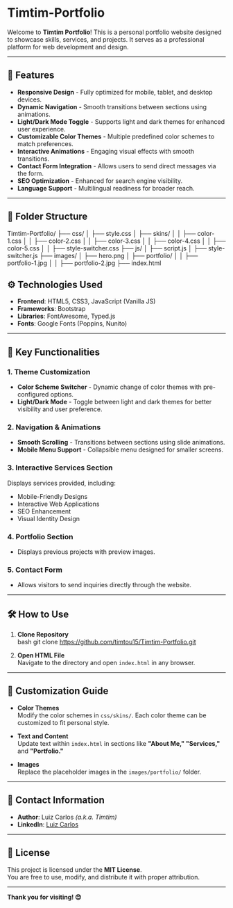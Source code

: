 # Timtim-Portfolio  

Welcome to **Timtim Portfolio**! This is a personal portfolio website designed to showcase skills, services, and projects. It serves as a professional platform for web development and design.  

---

## 🚀 Features  

- **Responsive Design** - Fully optimized for mobile, tablet, and desktop devices.  
- **Dynamic Navigation** - Smooth transitions between sections using animations.  
- **Light/Dark Mode Toggle** - Supports light and dark themes for enhanced user experience.  
- **Customizable Color Themes** - Multiple predefined color schemes to match preferences.  
- **Interactive Animations** - Engaging visual effects with smooth transitions.  
- **Contact Form Integration** - Allows users to send direct messages via the form.  
- **SEO Optimization** - Enhanced for search engine visibility.  
- **Language Support** - Multilingual readiness for broader reach.  

---

## 📁 Folder Structure  


Timtim-Portfolio/
├── css/
│   ├── style.css
│   ├── skins/
│   │   ├── color-1.css
│   │   ├── color-2.css
│   │   ├── color-3.css
│   │   ├── color-4.css
│   │   ├── color-5.css
│   │   ├── style-switcher.css
├── js/
│   ├── script.js
│   ├── style-switcher.js
├── images/
│   ├── hero.png
│   ├── portfolio/
│   │   ├── portfolio-1.jpg
│   │   ├── portfolio-2.jpg
├── index.html


## ⚙️ Technologies Used  

- **Frontend**: HTML5, CSS3, JavaScript (Vanilla JS)  
- **Frameworks**: Bootstrap  
- **Libraries**: FontAwesome, Typed.js  
- **Fonts**: Google Fonts (Poppins, Nunito)  

---

## 🌟 Key Functionalities  

### 1. **Theme Customization**  
- **Color Scheme Switcher** - Dynamic change of color themes with pre-configured options.  
- **Light/Dark Mode** - Toggle between light and dark themes for better visibility and user preference.  

### 2. **Navigation & Animations**  
- **Smooth Scrolling** - Transitions between sections using slide animations.  
- **Mobile Menu Support** - Collapsible menu designed for smaller screens.  

### 3. **Interactive Services Section**  
Displays services provided, including:  
- Mobile-Friendly Designs  
- Interactive Web Applications  
- SEO Enhancement  
- Visual Identity Design  

### 4. **Portfolio Section**  
- Displays previous projects with preview images.  

### 5. **Contact Form**  
- Allows visitors to send inquiries directly through the website.  

---

## 🛠️ How to Use  

1. **Clone Repository**  
bash
git clone https://github.com/timtou15/Timtim-Portfolio.git



2. **Open HTML File**  
Navigate to the directory and open `index.html` in any browser.  

---

## 🎨 Customization Guide  

- **Color Themes**  
  Modify the color schemes in `css/skins/`. Each color theme can be customized to fit personal style.  

- **Text and Content**  
  Update text within `index.html` in sections like **"About Me," "Services,"** and **"Portfolio."**  

- **Images**  
  Replace the placeholder images in the `images/portfolio/` folder.  

---

## 🔗 Contact Information  

- **Author**: Luiz Carlos *(a.k.a. Timtim)*  
- **LinkedIn**: [Luiz Carlos](https://www.linkedin.com/in/luiz-carlos-g-431472240/)  

---

## 📜 License  

This project is licensed under the **MIT License**.  
You are free to use, modify, and distribute it with proper attribution.  

---

**Thank you for visiting! 😊**  
